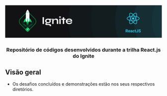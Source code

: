 <h1 align="center">
	<img
		alt="Ignite React"
		src="assets/ignite.png">
</h1>

<h3 align="center">
	Repositório de códigos desenvolvidos durante a trilha React.js do Ignite
</h3>

## Visão geral

- Os desafios concluídos e demonstrações estão nos seus respectivos diretórios.


